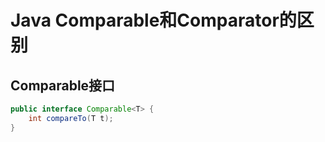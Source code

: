 # Java Comparable和Comparator的区别

## Comparable接口

```java
public interface Comparable<T> {
    int compareTo(T t);
}
```

